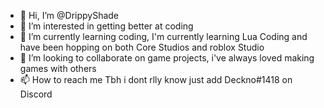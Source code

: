 - 👋 Hi, I’m @DrippyShade
- 👀 I’m interested in getting better at coding 
- 🌱 I’m currently learning coding, I'm currently learning Lua Coding and have been hopping on both Core Studios and roblox Studio 
- 💞️ I’m looking to collaborate on game projects, i've always loved making games with others 
- 📫 How to reach me Tbh i dont rlly know just add Deckno#1418 on Discord 

<!---
DrippyShade/DrippyShade is a ✨ special ✨ repository because its `README.md` (this file) appears on your GitHub profile.
You can click the Preview link to take a look at your changes.
--->
